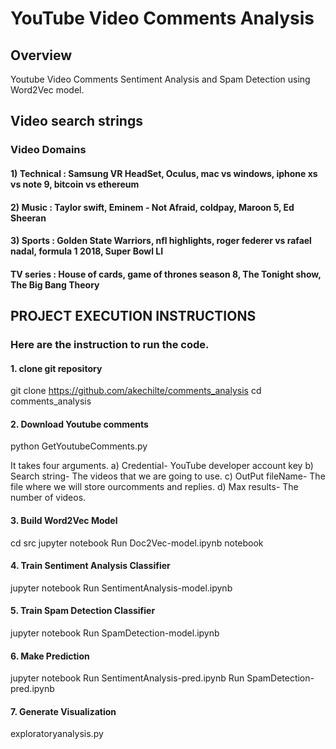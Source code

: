 # YouTube Video Comments Analysis

## Overview
Youtube Video Comments Sentiment Analysis and Spam Detection using Word2Vec model.

## Video search strings

### Video Domains
#### 1) Technical : Samsung VR HeadSet, Oculus, mac vs windows, iphone xs vs note 9, bitcoin vs ethereum

#### 2) Music : Taylor swift, Eminem - Not Afraid, coldpay, Maroon 5, Ed  Sheeran

#### 3) Sports : Golden State Warriors, nfl highlights, roger federer vs rafael nadal, formula 1 2018, Super Bowl LI

#### TV series : House of cards, game of thrones season 8, The Tonight show, The Big Bang Theory



## PROJECT EXECUTION INSTRUCTIONS

### Here are the instruction to run the code.

#### 1. clone git repository
git clone https://github.com/akechilte/comments_analysis
cd comments_analysis

#### 2. Download Youtube comments

python GetYoutubeComments.py <Credential> <SearchStringOutPutfileName> <Maxresults>

It takes four arguments.
a) Credential- YouTube developer account key
b) Search string- The videos that we are going to use.
c) OutPut fileName- The file where we will store ourcomments and replies.
d) Max results- The number of videos.

#### 3. Build Word2Vec Model
cd src
jupyter notebook
Run Doc2Vec-model.ipynb notebook

#### 4. Train Sentiment Analysis Classifier
jupyter notebook
Run SentimentAnalysis-model.ipynb


#### 5. Train Spam Detection Classifier
jupyter notebook
Run SpamDetection-model.ipynb


#### 6. Make Prediction
jupyter notebook
Run SentimentAnalysis-pred.ipynb
Run SpamDetection-pred.ipynb

#### 7. Generate  Visualization
exploratoryanalysis.py <Provide outdata folder path>





